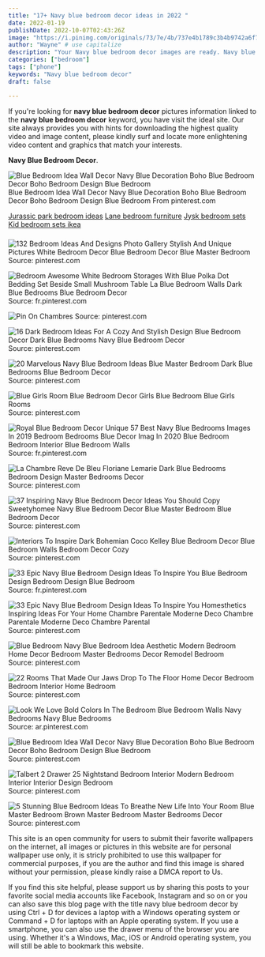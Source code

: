 ```yaml
---
title: "17+ Navy blue bedroom decor ideas in 2022 "
date: 2022-01-19
publishDate: 2022-10-07T02:43:26Z
image: "https://i.pinimg.com/originals/73/7e/4b/737e4b1789c3b4b9742a6f704e4406e0.jpg"
author: "Wayne" # use capitalize
description: "Your Navy blue bedroom decor images are ready. Navy blue bedroom decor are a topic that is being searched for and liked by netizens now. You can Get the Navy blue bedroom decor files here. Download all royalty-free photos and vectors."
categories: ["bedroom"]
tags: ["phone"]
keywords: "Navy blue bedroom decor"
draft: false

---
```


If you're looking for **navy blue bedroom decor** pictures information linked to the **navy blue bedroom decor** keyword, you have visit the ideal  site.  Our site always  provides you with  hints  for downloading  the highest  quality video and image  content, please kindly surf and locate more enlightening video content and graphics  that match your interests.

**Navy Blue Bedroom Decor**. 

![Blue Bedroom Idea Wall Decor Navy Blue Decoration Boho Blue Bedroom Decor Boho Bedroom Design Blue Bedroom](https://i.pinimg.com/564x/66/69/88/666988a36678cde030391da9058102fb.jpg "Blue Bedroom Idea Wall Decor Navy Blue Decoration Boho Blue Bedroom Decor Boho Bedroom Design Blue Bedroom")
Blue Bedroom Idea Wall Decor Navy Blue Decoration Boho Blue Bedroom Decor Boho Bedroom Design Blue Bedroom From pinterest.com

[Jurassic park bedroom ideas](/jurassic-park-bedroom-ideas/)
[Lane bedroom furniture](/lane-bedroom-furniture/)
[Jysk bedroom sets](/jysk-bedroom-sets/)
[Kid bedroom sets ikea](/kid-bedroom-sets-ikea/)



### 

 


![132 Bedroom Ideas And Designs Photo Gallery Stylish And Unique Pictures White Bedroom Decor Blue Bedroom Decor Blue Master Bedroom](https://i.pinimg.com/736x/3d/dd/b1/3dddb1c224f951f2b94daeef14590d0c.jpg "132 Bedroom Ideas And Designs Photo Gallery Stylish And Unique Pictures White Bedroom Decor Blue Bedroom Decor Blue Master Bedroom")
Source: pinterest.com

 

![Bedroom Awesome White Bedroom Storages With Blue Polka Dot Bedding Set Beside Small Mushroom Table La Blue Bedroom Walls Dark Blue Bedrooms Blue Bedroom Decor](https://i.pinimg.com/originals/a1/ff/65/a1ff65ad2d0c1c214149c88275fad36c.jpg "Bedroom Awesome White Bedroom Storages With Blue Polka Dot Bedding Set Beside Small Mushroom Table La Blue Bedroom Walls Dark Blue Bedrooms Blue Bedroom Decor")
Source: fr.pinterest.com

 

![Pin On Chambres](https://i.pinimg.com/736x/da/d4/b3/dad4b3f9389bf3fe31d693d0f53975e4--navy-blue-bedrooms-white-bedrooms.jpg "Pin On Chambres")
Source: pinterest.com

 

![16 Dark Bedroom Ideas For A Cozy And Stylish Design Blue Bedroom Decor Dark Blue Bedrooms Navy Blue Bedroom Decor](https://i.pinimg.com/736x/88/06/64/880664095170755b0f0d2aac664e7f10.jpg "16 Dark Bedroom Ideas For A Cozy And Stylish Design Blue Bedroom Decor Dark Blue Bedrooms Navy Blue Bedroom Decor")
Source: pinterest.com

 

![20 Marvelous Navy Blue Bedroom Ideas Blue Master Bedroom Dark Blue Bedrooms Blue Bedroom Decor](https://i.pinimg.com/originals/16/bd/47/16bd47e914497ee686b456be1473c793.jpg "20 Marvelous Navy Blue Bedroom Ideas Blue Master Bedroom Dark Blue Bedrooms Blue Bedroom Decor")
Source: pinterest.com

 

![Blue Girls Room Blue Bedroom Decor Girls Blue Bedroom Blue Girls Rooms](https://i.pinimg.com/736x/bf/4b/86/bf4b86433619414e02d979d95edcea1f.jpg "Blue Girls Room Blue Bedroom Decor Girls Blue Bedroom Blue Girls Rooms")
Source: pinterest.com

 

![Royal Blue Bedroom Decor Unique 57 Best Navy Blue Bedrooms Images In 2019 Bedroom Bedrooms Blue Decor Imag In 2020 Blue Bedroom Bedroom Interior Blue Bedroom Walls](https://i.pinimg.com/236x/12/2c/3d/122c3d63725b5d708a12b425a630965b.jpg "Royal Blue Bedroom Decor Unique 57 Best Navy Blue Bedrooms Images In 2019 Bedroom Bedrooms Blue Decor Imag In 2020 Blue Bedroom Bedroom Interior Blue Bedroom Walls")
Source: fr.pinterest.com

 

![La Chambre Reve De Bleu Floriane Lemarie Dark Blue Bedrooms Bedroom Design Master Bedrooms Decor](https://i.pinimg.com/originals/83/c3/1f/83c31f6dbea0da5972f36dbb9df485f3.jpg "La Chambre Reve De Bleu Floriane Lemarie Dark Blue Bedrooms Bedroom Design Master Bedrooms Decor")
Source: pinterest.com

 

![37 Inspiring Navy Blue Bedroom Decor Ideas You Should Copy Sweetyhomee Navy Blue Bedroom Decor Blue Master Bedroom Blue Bedroom Decor](https://i.pinimg.com/originals/74/7a/d4/747ad42fd8772381d77dcf5347c04fce.png "37 Inspiring Navy Blue Bedroom Decor Ideas You Should Copy Sweetyhomee Navy Blue Bedroom Decor Blue Master Bedroom Blue Bedroom Decor")
Source: pinterest.com

 

![Interiors To Inspire Dark Bohemian Coco Kelley Blue Bedroom Decor Blue Bedroom Walls Bedroom Decor Cozy](https://i.pinimg.com/originals/24/08/74/240874aab36d53ea6fb5d0b6870e944c.jpg "Interiors To Inspire Dark Bohemian Coco Kelley Blue Bedroom Decor Blue Bedroom Walls Bedroom Decor Cozy")
Source: pinterest.com

 

![33 Epic Navy Blue Bedroom Design Ideas To Inspire You Blue Bedroom Design Bedroom Design Blue Bedroom](https://i.pinimg.com/564x/90/9e/05/909e05a0de82cae11b037f954f67ffd4.jpg "33 Epic Navy Blue Bedroom Design Ideas To Inspire You Blue Bedroom Design Bedroom Design Blue Bedroom")
Source: fr.pinterest.com

 

![33 Epic Navy Blue Bedroom Design Ideas To Inspire You Homesthetics Inspiring Ideas For Your Home Chambre Parentale Moderne Deco Chambre Parentale Moderne Deco Chambre Parental](https://i.pinimg.com/564x/a7/7b/ee/a77bee01ceca9b9c4b829c7a5e542449.jpg "33 Epic Navy Blue Bedroom Design Ideas To Inspire You Homesthetics Inspiring Ideas For Your Home Chambre Parentale Moderne Deco Chambre Parentale Moderne Deco Chambre Parental")
Source: pinterest.com

 

![Blue Bedroom Navy Blue Bedroom Idea Aesthetic Modern Bedroom Home Decor Bedroom Master Bedrooms Decor Remodel Bedroom](https://i.pinimg.com/564x/99/7b/f4/997bf4cea1e22c1aba1069d963caf08f.jpg "Blue Bedroom Navy Blue Bedroom Idea Aesthetic Modern Bedroom Home Decor Bedroom Master Bedrooms Decor Remodel Bedroom")
Source: pinterest.com

 

![22 Rooms That Made Our Jaws Drop To The Floor Home Decor Bedroom Bedroom Interior Home Bedroom](https://i.pinimg.com/originals/5e/b4/cf/5eb4cf26668c4eec3d635fba1cd79c22.jpg "22 Rooms That Made Our Jaws Drop To The Floor Home Decor Bedroom Bedroom Interior Home Bedroom")
Source: pinterest.com

 

![Look We Love Bold Colors In The Bedroom Blue Bedroom Walls Navy Bedrooms Navy Blue Bedrooms](https://i.pinimg.com/474x/c5/aa/43/c5aa438eac408e82f641ea3c95d1693e--navy-blue-bedrooms-blue-bedroom-walls.jpg "Look We Love Bold Colors In The Bedroom Blue Bedroom Walls Navy Bedrooms Navy Blue Bedrooms")
Source: ar.pinterest.com

 

![Blue Bedroom Idea Wall Decor Navy Blue Decoration Boho Blue Bedroom Decor Boho Bedroom Design Blue Bedroom](https://i.pinimg.com/564x/66/69/88/666988a36678cde030391da9058102fb.jpg "Blue Bedroom Idea Wall Decor Navy Blue Decoration Boho Blue Bedroom Decor Boho Bedroom Design Blue Bedroom")
Source: pinterest.com

 

![Talbert 2 Drawer 25 Nightstand Bedroom Interior Modern Bedroom Interior Interior Design Bedroom](https://i.pinimg.com/564x/70/87/40/7087403d9ae1fc41020ec6312145668a.jpg "Talbert 2 Drawer 25 Nightstand Bedroom Interior Modern Bedroom Interior Interior Design Bedroom")
Source: pinterest.com

 

![5 Stunning Blue Bedroom Ideas To Breathe New Life Into Your Room Blue Master Bedroom Brown Master Bedroom Master Bedrooms Decor](https://i.pinimg.com/originals/73/7e/4b/737e4b1789c3b4b9742a6f704e4406e0.jpg "5 Stunning Blue Bedroom Ideas To Breathe New Life Into Your Room Blue Master Bedroom Brown Master Bedroom Master Bedrooms Decor")
Source: pinterest.com

 

This site is an open community for users to submit their favorite wallpapers on the internet, all images or pictures in this website are for personal wallpaper use only, it is stricly prohibited to use this wallpaper for commercial purposes, if you are the author and find this image is shared without your permission, please kindly raise a DMCA report to Us.

If you find this site helpful, please support us by sharing this posts to your favorite social media accounts like Facebook, Instagram and so on or you can also save this blog page with the title navy blue bedroom decor by using Ctrl + D for devices a laptop with a Windows operating system or Command + D for laptops with an Apple operating system. If you use a smartphone, you can also use the drawer menu of the browser you are using. Whether it's a Windows, Mac, iOS or Android operating system, you will still be able to bookmark this website.
